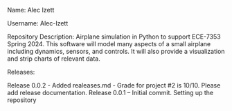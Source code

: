 Name: Alec Izett

Username: Alec-Izett

Repository Description: Airplane simulation in Python to support ECE-7353 Spring 2024.  This software will model many aspects of a small airplane including dynamics, sensors, and controls.  It will also provide a visualization and strip charts of relevant data.

 

Releases:

Release 0.0.2 - Added realeases.md - Grade for project #2 is 10/10.  Please add release documentation.
Release 0.0.1 – Initial commit. Setting up the repository